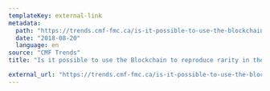 ```yaml
---
templateKey: external-link
metadata:
  path: "https://trends.cmf-fmc.ca/is-it-possible-to-use-the-blockchain-to-reproduce-rarity-in-the-digital-environment/"
  date: "2018-08-20"
  language: en
source: "CMF Trends"
title: "Is it possible to use the Blockchain to reproduce rarity in the Digital Environment?"

external_url: "https://trends.cmf-fmc.ca/is-it-possible-to-use-the-blockchain-to-reproduce-rarity-in-the-digital-environment/"
---
```

